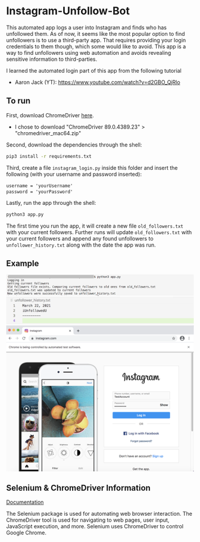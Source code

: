 # Instagram-Unfollow-Bot
This automated app logs a user into Instagram and finds who has unfollowed them.
As of now, it seems like the most popular option to find unfollowers is to use a
third-party app. That requires providing your login credentials to them
though, which some would like to avoid. This app is a way to find
unfollowers using web automation and avoids revealing sensitive information
to third-parties.

I learned the automated login part of this app from the following tutorial
- Aaron Jack (YT): https://www.youtube.com/watch?v=d2GBO_QjRlo

## To run
First, download ChromeDriver [here](https://chromedriver.chromium.org/downloads).
- I chose to download "ChromeDriver 89.0.4389.23" > "chromedriver_mac64.zip"

Second, download the dependencies through the shell:
```sh
pip3 install -r requirements.txt
```
Third, create a file `instagram_login.py` inside this folder and insert
the following (with your username and password inserted):
```
username = 'yourUsername'
password = 'yourPassword'
```
Lastly, run the app through the shell:
```sh
python3 app.py
```
The first time you run the app, it will create a new file `old_followers.txt`
with your current followers. Further runs will update `old_followers.txt` with
your current followers and append any found unfollowers to `unfollower_history.txt`
along with the date the app was run.

## Example
![Terminal image](img/terminal.png)
![Unfollower image](img/unfollower.png)
![Example image](img/example.png)

## Selenium & ChromeDriver Information
[Documentation](https://chromedriver.chromium.org/getting-started)

The Selenium package is used for automating web browser interaction.
The ChromeDriver tool is used for navigating to web pages, user input,
JavaScript execution, and more.
Selenium uses ChromeDriver to control Google Chrome.
